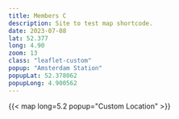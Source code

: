 ```yaml
---
title: Members C
description: Site to test map shortcode.
date: 2023-07-08
lat: 52.377
long: 4.90
zoom: 13
class: "leaflet-custom"
popup: "Amsterdam Station"
popupLat: 52.378062
popupLong: 4.900562
---
```



{{< map long=5.2 popup="Custom Location" >}}

